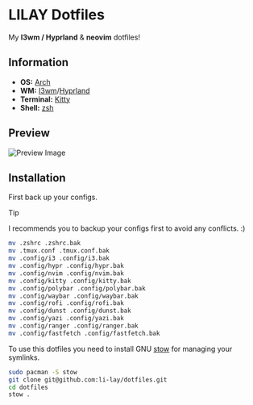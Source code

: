 # LILAY Dotfiles

My **I3wm / Hyprland** & **neovim** dotfiles!

## Information

- **OS:** [Arch](https://archlinux.org/)
- **WM:** [I3wm](https://i3wm.org/)/[Hyprland](https://hyprland.org/)
- **Terminal:** [Kitty](https://github.com/kovidgoyal/kitty)
- **Shell:** [zsh](https://www.zsh.org/)

## Preview

![Preview Image](https://github.com/li-lay/dotfiles/blob/main/Pictures/preview/preview.png)

## Installation

First back up your configs.
> [!TIP]
> I recommends you to backup your configs first to avoid any conflicts. :)

```sh
mv .zshrc .zshrc.bak
mv .tmux.conf .tmux.conf.bak
mv .config/i3 .config/i3.bak
mv .config/hypr .config/hypr.bak
mv .config/nvim .config/nvim.bak
mv .config/kitty .config/kitty.bak
mv .config/polybar .config/polybar.bak
mv .config/waybar .config/waybar.bak
mv .config/rofi .config/rofi.bak
mv .config/dunst .config/dunst.bak
mv .config/yazi .config/yazi.bak
mv .config/ranger .config/ranger.bak
mv .config/fastfetch .config/fastfetch.bak
```

To use this dotfiles you need to install GNU [stow](https://www.gnu.org/software/stow/stow.html) for managing your symlinks.

```sh
sudo pacman -S stow
git clone git@github.com:li-lay/dotfiles.git
cd dotfiles
stow .
```

